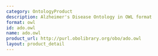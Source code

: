 ```yaml
---
category: OntologyProduct
description: Alzheimer's Disease Ontology in OWL format
format: owl
id: ado.owl
name: ado.owl
product_url: http://purl.obolibrary.org/obo/ado.owl
layout: product_detail
---
```

